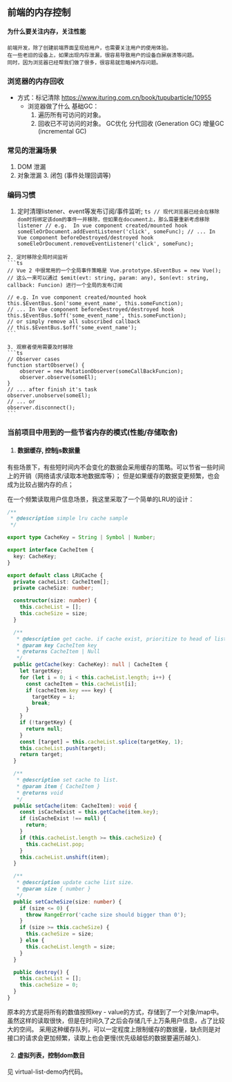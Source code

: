 ## 前端的内存控制

#### 为什么要关注内存，关注性能
	前端开发，除了创建前端界面呈现给用户，也需要关注用户的使用体验。
	在一些老旧的设备上，如果出现内存泄漏，很容易导致用户的设备白屏崩溃等问题。
	同时，因为浏览器已经帮我们做了很多，很容易就忽略掉内存问题。

### 浏览器的内存回收
  - 方式：标记清除
		https://www.ituring.com.cn/book/tupubarticle/10955
	- 浏览器做了什么
		基础GC：
		1. 遍历所有可访问的对象。
		2. 回收已不可访问的对象。
		GC优化
		分代回收 (Generation GC)
		增量GC (incremental GC)

### 常见的泄漏场景
  1. DOM 泄漏
  2. 对象泄漏
	3. 闭包 (事件处理回调等)

### 编码习惯
  1. 定时清理listener、event等发布订阅/事件监听;
	```ts
	// 现代浏览器已经会在移除dom时将绑定该dom的事件一并移除，但如果在document上，那么需要重新考虑移除listener
	// e.g.  In vue component created/mounted hook
	someEleOrDocument.addEventListener('click', someFunc);
	// ... In Vue component beforeDestroyed/destroyed hook
	someEleOrDocument.removeEventListener('click', someFunc);
	```

	2. 定时移除全局时间监听
	```ts
	// Vue 2 中很常用的一个全局事件策略是 Vue.prototype.$EventBus = new Vue();
	// 这么一来可以通过 $emit(evt: string, param: any), $on(evt: string, callback: Funcion) 进行一个全局的发布订阅

	// e.g. In vue component created/mounted hook
	this.$EventBus.$on('some_event_name', this.someFunction);
	// ... In Vue component beforeDestroyed/destroyed hook
	this.$EventBus.$off('some_event_name', this.someFunction);
	// or simply remove all subscribed callback
	// this.$EventBus.$off('some_event_name');
	```

	3. 观察者使用需要及时移除
	```ts
	// Observer cases
	function startObserve() {
		observer = new MutationObserver(someCallBackFuncion);
		observer.observe(someEl);
	}
	// ... after finish it's task
	observer.unobserve(someEl);
	// ... or
	observer.disconnect();
	```

### 当前项目中用到的一些节省内存的模式(性能/存储取舍)

1. #### 数据缓存, 控制js数据量
有些场景下，有些短时间内不会变化的数据会采用缓存的策略。可以节省一些时间上的开销（网络请求/读取本地数据库等）；
但是如果缓存的数据变更频繁，也会成为比较占据内存的点；

在一个频繁读取用户信息场景，我这里采取了一个简单的LRU的设计：
```ts
/**
 * @description simple lru cache sample
 */

export type CacheKey = String | Symbol | Number;

export interface CacheItem {
  key: CacheKey;
}

export default class LRUCache {
  private cacheList: CacheItem[];
  private cacheSize: number;

  constructor(size: number) {
    this.cacheList = [];
    this.cacheSize = size;
  }

  /**
   * @description get cache. if cache exist, prioritize to head of list
   * @param key CacheItem key
   * @returns CacheItem | Null
   */
  public getCache(key: CacheKey): null | CacheItem {
    let targetKey;
    for (let i = 0; i < this.cacheList.length; i++) {
      const cacheItem = this.cacheList[i];
      if (cacheItem.key === key) {
        targetKey = i;
        break;
      }
    }
    if (!targetKey) {
      return null;
    }
    const [target] = this.cacheList.splice(targetKey, 1);
    this.cacheList.push(target);
    return target;
  }

  /**
   * @description set cache to list.
   * @param item { CacheItem }
   * @returns void
   */
  public setCache(item: CacheItem): void {
    const isCacheExist = this.getCache(item.key);
    if (isCacheExist !== null) {
      return;
    }
    if (this.cacheList.length >= this.cacheSize) {
      this.cacheList.pop;
    }
    this.cacheList.unshift(item);
  }

  /**
   * @description update cache list size.
   * @param size { number }
   */
  public setCacheSize(size: number) {
    if (size <= 0) {
      throw RangeError('cache size should bigger than 0');
    }
    if (size >= this.cacheSize) {
      this.cacheSize = size;
    } else {
      this.cacheList.length = size;
    }
  }

  public destroy() {
    this.cacheList = [];
    this.cacheSize = 0;
  }
}
```

原本的方式是将所有的数值按照key	- value的方式，存储到了一个对象/map中。虽然这样的读取很快，但是在时间久了之后会存储几千上万条用户信息，占了比较大的空间。
采用这种缓存队列，可以一定程度上限制缓存的数据量，缺点则是对接口的请求会更加频繁，读取上也会更慢(优先级越低的数据要遍历越久).

2. #### 虚拟列表，控制dom数目

见 virtual-list-demo内代码。